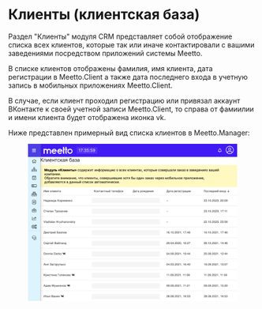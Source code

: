 # Клиенты (клиентская база)

Раздел "Клиенты" модуля CRM представляет собой отображение списка всех клиентов, которые так или иначе контактировали с вашими заведениями посредством приложений системы Meetto.

В списке клиентов отображены фамилия, имя клиента, дата регистрации в Meetto.Client а также дата последнего входа в учетную запись в мобильных приложениях Meetto.Client.

В случае, если клиент проходил регистрацию или привязал аккаунт ВКонтакте к своей учетной записи Meetto.Client, то справа от фамиилии и имени клиента будет отображена иконка vk.

Ниже представлен примерный вид списка клиентов в Meetto.Manager:

<figure><img src="../.gitbook/assets/modules_crm.png" alt=""><figcaption></figcaption></figure>

